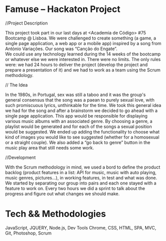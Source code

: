 # Famuse – Hackaton Project 

//Project Description

This project took part in our last days at <Academia de Código> #75 Bootcamp @ Lisboa. 
We were challenged to create something (a game, a single page application, a web app or a mobile app) inspired by a song from António Variações. Our song was “Canção do Engate”.  
We could use any technology learned during the 14 weeks of the bootcamp or whatever else we were interested in. There were no limits. The only rules were: we had 24 hours to deliver the project (develop the project and prepare a presentation of it) and we had to work as a team using the Scrum methodology.

// The Idea

In the 1980s, in Portugal, sex was still a taboo and it was the group's general consensus that the song was a paean to purely sexual love, with such promiscuous lyrics, unthinkable for the time. 
We took this general idea we had for the song and after a brainstorm we decided to go ahead with a single page application. This app would be responsible for displaying various music albums with an associated genre. By choosing a genre, a playlist would be generated and for each of the songs a sexual position would be suggested. 
We ended up adding the functionality to choose what kind of images you would like to see suggested (whether for a homosexual or a straight couple). We also added a “go back to genre” button in the music play area that still needs some work. 

//Development 

With the Scrum methodology in mind, we used a bord to define the product backlog (product features in a list: API for music, music with auto playing, music genres, pictures…), in working features, in test and what was done. We started by separating our group into pairs and each one stayed with a feature to work on. Every two hours we did a sprint to talk about the progress and figure out what changes we should make.

# Tech && Methodologies

JavaScript, JQUERY, Node.js, Dev Tools Chrome, CSS, HTML, SPA, MVC, Git, Photoshop, Scrum
